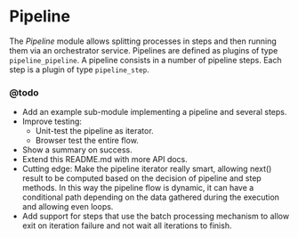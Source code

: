 # Pipeline

The _Pipeline_ module allows splitting processes in steps and then running them
via an orchestrator service. Pipelines are defined as plugins of type
`pipeline_pipeline`. A pipeline consists in a number of pipeline steps. Each
step is a plugin of type `pipeline_step`.


### @todo

* Add an example sub-module implementing a pipeline and several steps.
* Improve testing:
  * Unit-test the pipeline as iterator.
  * Browser test the entire flow.
* Show a summary on success.
* Extend this README.md with more API docs.
* Cutting edge: Make the pipeline iterator really smart, allowing next() result
  to be computed based on the decision of pipeline and step methods. In this way
  the pipeline flow is dynamic, it can have a conditional path depending on the
  data gathered during the execution and allowing even loops.
* Add support for steps that use the batch processing mechanism to allow
  exit on iteration failure and not wait all iterations to finish.